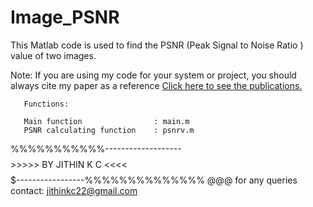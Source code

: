 # Image_PSNR

This Matlab code is used to find the PSNR (Peak Signal to Noise Ratio ) value of two images.

Note: If you are using my code for your system or project, you should always cite my paper as a reference
 <a href ="https://docs.google.com/document/d/1AbCxFoUhdOCppM8novgCdOv0F9mqYe7HlBU7yX7Svx0/edit?usp=sharing">Click here to see the publications.</a>


       Functions:
  
       Main function                : main.m
       PSNR calculating function    : psnrv.m
  
  

   %%%%%%%%%%%-------------------$$$$$$$$>>>>> BY JITHIN K C <<<<$$$$$$$$$-----------------%%%%%%%%%%%%%% @@@ 
   for any queries contact: jithinkc22@gmail.com
